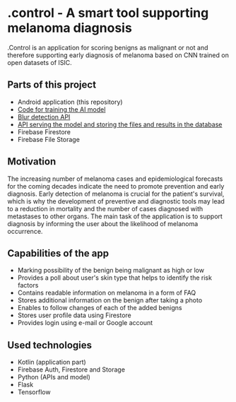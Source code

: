 # .control - A smart tool supporting melanoma diagnosis
.Control is an application for scoring benigns as malignant or not and therefore supporting early diagnosis of melanoma based on CNN trained on open datasets of ISIC.
## Parts of this project
- Android application (this repository)
- [Code for training the AI model](https://github.com/julia-cieszko/.control-model)
- [Blur detection API](https://github.com/julia-cieszko/.control-blur-api)
- [API serving the model and storing the files and results in the database](https://github.com/julia-cieszko/.control-api)
- Firebase Firestore
- Firebase File Storage
## Motivation
The increasing number of melanoma cases and epidemiological forecasts for the coming decades indicate the need to promote prevention and early diagnosis. Early detection of melanoma is crucial for the patient's survival, which is why the development of preventive and diagnostic tools may lead to a reduction in mortality and the number of cases diagnosed with metastases to other organs. The main task of the application is to support diagnosis by informing the user about the likelihood of melanoma occurrence.
## Capabilities of the app
- Marking possibility of the benign being malignant as high or low
- Provides a poll about user's skin type that helps to identify the risk factors
- Contains readable information on melanoma in a form of FAQ
- Stores additional information on the benign after taking a photo
- Enables to follow changes of each of the added benigns
- Stores user profile data using Firestore
- Provides login using e-mail or Google account
## Used technologies
- Kotlin (application part)
- Firebase Auth, Firestore and Storage
- Python (APIs and model)
- Flask
- Tensorflow
